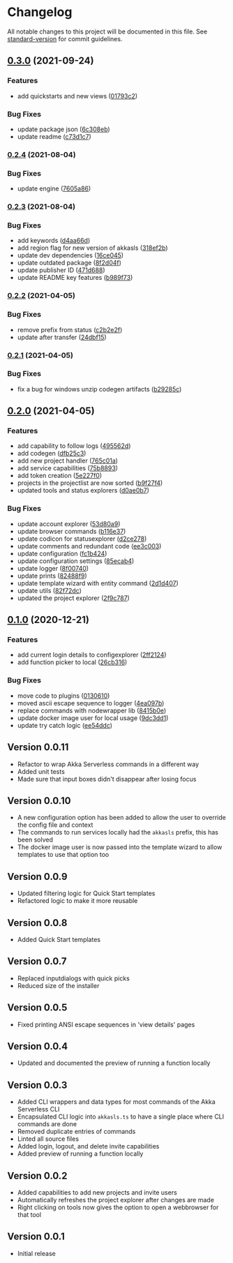 # Changelog

All notable changes to this project will be documented in this file. See [standard-version](https://github.com/conventional-changelog/standard-version) for commit guidelines.

## [0.3.0](https://github.com/lightbend-labs/vscode-akkasls-tools/compare/v0.2.4...v0.3.0) (2021-09-24)


### Features

* add quickstarts and new views ([01793c2](https://github.com/lightbend-labs/vscode-akkasls-tools/commit/01793c27b8299ab30a5f3ee6ee982e860e0bb9d0))


### Bug Fixes

* update package json ([6c308eb](https://github.com/lightbend-labs/vscode-akkasls-tools/commit/6c308eb5e7b177418b70f26d921e3715dabd0dd8))
* update readme ([c73d1c7](https://github.com/lightbend-labs/vscode-akkasls-tools/commit/c73d1c7901e395b3d5fa54d9d2ca95981365cc7e))

### [0.2.4](https://github.com/lightbend-labs/vscode-akkasls-tools/compare/v0.2.3...v0.2.4) (2021-08-04)


### Bug Fixes

* update engine ([7605a86](https://github.com/lightbend-labs/vscode-akkasls-tools/commit/7605a860700461b48aa6163157f9e807ce7dde3f))

### [0.2.3](https://github.com/lightbend-labs/vscode-akkasls-tools/compare/v0.2.2...v0.2.3) (2021-08-04)


### Bug Fixes

* add keywords ([d4aa66d](https://github.com/lightbend-labs/vscode-akkasls-tools/commit/d4aa66d73548221e52b752f7bfa57be86f93ab3c))
* add region flag for new version of akkasls ([318ef2b](https://github.com/lightbend-labs/vscode-akkasls-tools/commit/318ef2b331e2a7e18e0e6f81e7ed93a53d759837))
* update dev dependencies ([16ce045](https://github.com/lightbend-labs/vscode-akkasls-tools/commit/16ce0450b79c46207da8d2be50539b56213003ab))
* update outdated package ([8f2d04f](https://github.com/lightbend-labs/vscode-akkasls-tools/commit/8f2d04fbd45d272fc3dc688c0ef1b28dd9207e53))
* update publisher ID ([471d688](https://github.com/lightbend-labs/vscode-akkasls-tools/commit/471d688124a38e956b1876406dd956be882c0816))
* update README key features ([b989f73](https://github.com/lightbend-labs/vscode-akkasls-tools/commit/b989f7312894d27231e70ecf2099b1e05375fe2d))

### [0.2.2](https://github.com/lightbend-labs/vscode-akkasls-tools/compare/v0.2.1...v0.2.2) (2021-04-05)


### Bug Fixes

* remove prefix from status ([c2b2e2f](https://github.com/lightbend-labs/vscode-akkasls-tools/commit/c2b2e2f3ed84b4d80a43da7e039a1b8324fe6704))
* update after transfer ([24dbf15](https://github.com/lightbend-labs/vscode-akkasls-tools/commit/24dbf15f25846059609a1e757315fc9f81af9433))

### [0.2.1](https://github.com/retgits/vscode-akkasls-tools/compare/v0.2.0...v0.2.1) (2021-04-05)


### Bug Fixes

* fix a bug for windows unzip codegen artifacts ([b29285c](https://github.com/retgits/vscode-akkasls-tools/commit/b29285ca698eff28599376903b2319a3a26d54ba))

## [0.2.0](https://github.com/retgits/vscode-akkasls-tools/compare/v0.1.0...v0.2.0) (2021-04-05)


### Features

* add capability to follow logs ([495562d](https://github.com/retgits/vscode-akkasls-tools/commit/495562d352764b74b8d1034ef1350c902f789ea2))
* add codegen ([dfb25c3](https://github.com/retgits/vscode-akkasls-tools/commit/dfb25c324b3fad706bf9a5f1fe89caf3a544ba38))
* add new project handler ([765c01a](https://github.com/retgits/vscode-akkasls-tools/commit/765c01a39197f46f2405c27a03103a7ce1b943f8))
* add service capabilities ([75b8893](https://github.com/retgits/vscode-akkasls-tools/commit/75b88936ef1ddfb4c8139ed4811b3621c53b1c84))
* add token creation ([5e227f0](https://github.com/retgits/vscode-akkasls-tools/commit/5e227f0448e951a5e517a8adbb15d0a58fbacc62))
* projects in the projectlist are now sorted ([b9f27f4](https://github.com/retgits/vscode-akkasls-tools/commit/b9f27f49c7277beb57c0cfd4610bffc2406342aa))
* updated tools and status explorers ([d0ae0b7](https://github.com/retgits/vscode-akkasls-tools/commit/d0ae0b7f596f22f41c4ed916dac9571ae498e807))


### Bug Fixes

* update account explorer ([53d80a9](https://github.com/retgits/vscode-akkasls-tools/commit/53d80a9d57b4e025bc930e57beff84de9abe143e))
* update browser commands ([b116e37](https://github.com/retgits/vscode-akkasls-tools/commit/b116e37ca905e30911c2cf15a2cce2efd5c514f2))
* update codicon for statusexplorer ([d2ce278](https://github.com/retgits/vscode-akkasls-tools/commit/d2ce2780266e0cb576a9927bd45d80932c563a36))
* update comments and redundant code ([ee3c003](https://github.com/retgits/vscode-akkasls-tools/commit/ee3c0033cf69405082a3321355fec9aaaa864163))
* update configuration ([fc1b424](https://github.com/retgits/vscode-akkasls-tools/commit/fc1b4246485bb1c81ff08a122aac84e76f625e8e))
* update configuration settings ([85ecab4](https://github.com/retgits/vscode-akkasls-tools/commit/85ecab464212b5ba4783cfb262ecee043a0a0221))
* update logger ([8f00740](https://github.com/retgits/vscode-akkasls-tools/commit/8f007400ee3d35070eaf697abb67725149da3c54))
* update prints ([82488f9](https://github.com/retgits/vscode-akkasls-tools/commit/82488f9bfe4bab6c4f16fdabe53c7cdcea5baf46))
* update template wizard with entity command ([2d1d407](https://github.com/retgits/vscode-akkasls-tools/commit/2d1d407899fe859282d382cacfc9db0a8716baa3))
* update utils ([82f72dc](https://github.com/retgits/vscode-akkasls-tools/commit/82f72dc5cec98b2c5e1b1e75e03652f78a523ebe))
* updated the project explorer ([2f9c787](https://github.com/retgits/vscode-akkasls-tools/commit/2f9c787ce933a5932ebf164f6fef24b6b873cc1e))

## [0.1.0](https://github.com/retgits/vscode-akkasls-tools/compare/v0.0.11...v0.1.0) (2020-12-21)


### Features

* add current login details to configexplorer ([2ff2124](https://github.com/retgits/vscode-akkasls-tools/commit/2ff21240373aee8a80ab52a2b055d882daf6fe87))
* add function picker to local ([26cb316](https://github.com/retgits/vscode-akkasls-tools/commit/26cb31668d32a2a1b5800991a5ab76b795a9ec3c))


### Bug Fixes

* move code to plugins ([0130610](https://github.com/retgits/vscode-akkasls-tools/commit/01306100ca6d497c2e45230c25bab7a0cf25349c))
* moved ascii escape sequence to logger ([4ea097b](https://github.com/retgits/vscode-akkasls-tools/commit/4ea097b33c7dea758f7c07e86c01d2990ab1308f))
* replace commands with nodewrapper lib ([8415b0e](https://github.com/retgits/vscode-akkasls-tools/commit/8415b0ef2b699aa6cdd8c9bf38f5ce78512f3ebe))
* update docker image user for local usage ([9dc3dd1](https://github.com/retgits/vscode-akkasls-tools/commit/9dc3dd139c722755ca2886da39ff6b6b1ed9819a))
* update try catch logic ([ee54ddc](https://github.com/retgits/vscode-akkasls-tools/commit/ee54ddc385b61a5c98bed642a30b2b3e5805eb2d))

## Version 0.0.11

- Refactor to wrap Akka Serverless commands in a different way
- Added unit tests
- Made sure that input boxes didn't disappear after losing focus

## Version 0.0.10

- A new configuration option has been added to allow the user to override the config file and context
- The commands to run services locally had the `akkasls` prefix, this has been solved
- The docker image user is now passed into the template wizard to allow templates to use that option too

## Version 0.0.9

- Updated filtering logic for Quick Start templates
- Refactored logic to make it more reusable

## Version 0.0.8

- Added Quick Start templates

## Version 0.0.7

- Replaced inputdialogs with quick picks
- Reduced size of the installer

## Version 0.0.5

- Fixed printing ANSI escape sequences in 'view details' pages

## Version 0.0.4

- Updated and documented the preview of running a function locally

## Version 0.0.3

- Added CLI wrappers and data types for most commands of the Akka Serverless CLI
- Encapsulated CLI logic into `akkasls.ts` to have a single place where CLI commands are done
- Removed duplicate entries of commands
- Linted all source files
- Added login, logout, and delete invite capabilities
- Added preview of running a function locally

## Version 0.0.2

- Added capabilities to add new projects and invite users
- Automatically refreshes the project explorer after changes are made
- Right clicking on tools now gives the option to open a webbrowser for that tool

## Version 0.0.1

- Initial release